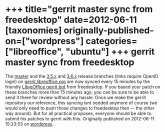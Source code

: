 +++
title="gerrit master sync from freedesktop"
date=2012-06-11
[taxonomies]
originally-published-on=["wordpress"]
categories=["libreoffice", "ubuntu"]
+++
gerrit master sync from freedesktop
===================================

The <a href="https://gerrit.libreoffice.org/gitweb?p=core.git;a=shortlog;h=refs%2Fheads%2Fmaster" rel="nofollow">master</a> and the <a href="https://gerrit.libreoffice.org/gitweb?p=core.git;a=shortlog;h=refs%2Fheads%2Flibreoffice-3-5" rel="nofollow">3.5.x</a> and <a href="https://gerrit.libreoffice.org/gitweb?p=core.git;a=shortlog;h=refs%2Fheads%2Flibreoffice-3-6" rel="nofollow">3.6.x</a> release branches (links require OpenID login) on <a href="https://gerrit.libreoffice.org" rel="nofollow">gerrit.libreoffice.org</a> are now synced every 15 minutes by the friendly <a href="https://launchpad.net/%7Er-gerrit-0" rel="nofollow">LibreOffice gerrit bot</a> from freedesktop. If you based your patch on these branches more than 15 minutes ago, you can be sure to be able to send it there for review without any hassle. Once we make the gerrit repository our reference, this syncing isnt needed anymore of course (we would only need to push those changes to freedesktop then -- the other way around). But for all practical proposes, everyone should be able to submit his patches to gerrit with this.
Originally published on 2012-06-11 15:23:53 on [wordpress](https://skyfromme.wordpress.com/2012/06/11/gerrit-master-sync-from-freedesktop/).
